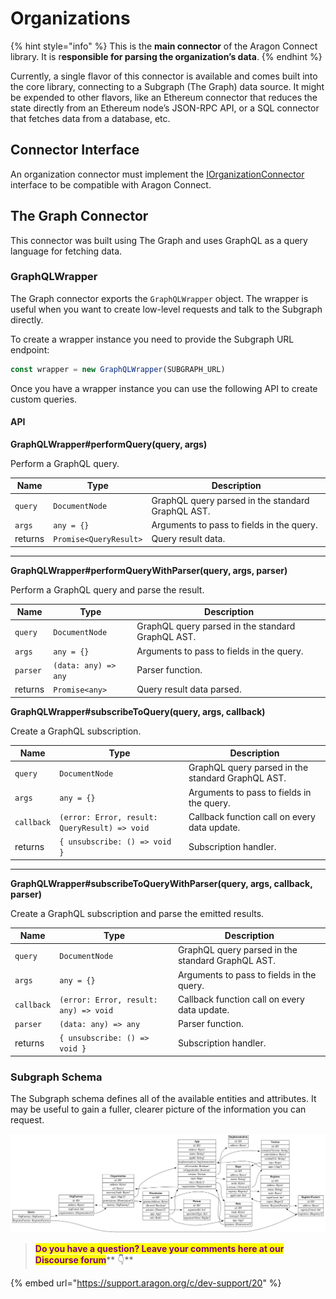 # Organizations

{% hint style="info" %}
This is the **main connector** of the Aragon Connect library. It is r**esponsible for parsing the organization’s data**.
{% endhint %}

Currently, a single flavor of this connector is available and comes built into the core library, connecting to a Subgraph (The Graph) data source. It might be expended to other flavors, like an Ethereum connector that reduces the state directly from an Ethereum node’s JSON-RPC API, or a SQL connector that fetches data from a database, etc.

## Connector Interface

An organization connector must implement the [IOrganizationConnector](https://github.com/aragon/connect/blob/master/packages/connect-core/src/connections/IOrganizationConnector.ts) interface to be compatible with Aragon Connect.

## The Graph Connector

This connector was built using The Graph and uses GraphQL as a query language for fetching data.

### GraphQLWrapper

The Graph connector exports the `GraphQLWrapper` object. The wrapper is useful when you want to create low-level requests and talk to the Subgraph directly.

To create a wrapper instance you need to provide the Subgraph URL endpoint:

```javascript
const wrapper = new GraphQLWrapper(SUBGRAPH_URL)
```

Once you have a wrapper instance you can use the following API to create custom queries.

#### API

**GraphQLWrapper#performQuery(query, args)**

Perform a GraphQL query.

| Name    | Type                   | Description                                       |
| ------- | ---------------------- | ------------------------------------------------- |
| `query` | `DocumentNode`         | GraphQL query parsed in the standard GraphQL AST. |
| `args`  | `any = {}`             | Arguments to pass to fields in the query.         |
| returns | `Promise<QueryResult>` | Query result data.                                |

****

**GraphQLWrapper#performQueryWithParser(query, args, parser)**

Perform a GraphQL query and parse the result.

| Name     | Type                 | Description                                       |
| -------- | -------------------- | ------------------------------------------------- |
| `query`  | `DocumentNode`       | GraphQL query parsed in the standard GraphQL AST. |
| `args`   | `any = {}`           | Arguments to pass to fields in the query.         |
| `parser` | `(data: any) => any` | Parser function.                                  |
| returns  | `Promise<any>`       | Query result data parsed.                         |

**GraphQLWrapper#subscribeToQuery(query, args, callback)**

Create a GraphQL subscription.

| Name       | Type                                          | Description                                       |
| ---------- | --------------------------------------------- | ------------------------------------------------- |
| `query`    | `DocumentNode`                                | GraphQL query parsed in the standard GraphQL AST. |
| `args`     | `any = {}`                                    | Arguments to pass to fields in the query.         |
| `callback` | `(error: Error, result: QueryResult) => void` | Callback function call on every data update.      |
| returns    | `{ unsubscribe: () => void }`                 | Subscription handler.                             |

****

**GraphQLWrapper#subscribeToQueryWithParser(query, args, callback, parser)**

Create a GraphQL subscription and parse the emitted results.

| Name       | Type                                  | Description                                       |
| ---------- | ------------------------------------- | ------------------------------------------------- |
| `query`    | `DocumentNode`                        | GraphQL query parsed in the standard GraphQL AST. |
| `args`     | `any = {}`                            | Arguments to pass to fields in the query.         |
| `callback` | `(error: Error, result: any) => void` | Callback function call on every data update.      |
| `parser`   | `(data: any) => any`                  | Parser function.                                  |
| returns    | `{ unsubscribe: () => void }`         | Subscription handler.                             |

### Subgraph Schema

The Subgraph schema defines all of the available entities and attributes. It may be useful to gain a fuller, clearer picture of the information you can request.

![](<../../../../.gitbook/assets/image (2).png>)





> <mark style="color:purple;">**Do you have a question? Leave your comments here at our Discourse forum**</mark>** 👇**

{% embed url="https://support.aragon.org/c/dev-support/20" %}
